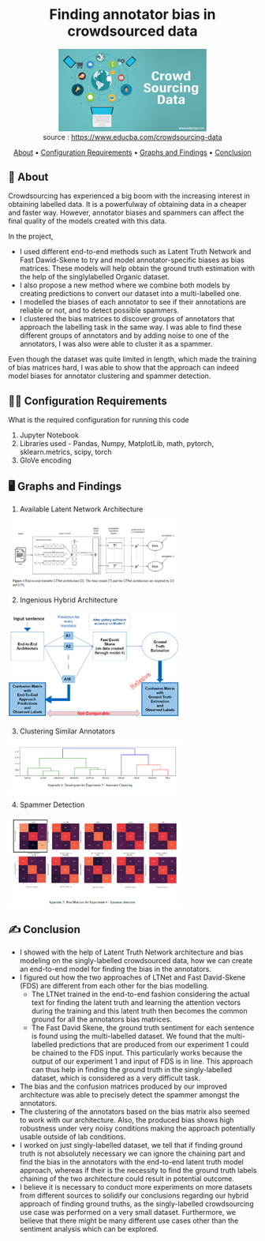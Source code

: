 <div align="center">

# Finding annotator bias in crowdsourced data

<img src='https://github.com/saumyagoyal95/Finding-Annotator-Bias-in-crowdsourced-data/blob/9af557fb15ba0da5edb57202abf3d8d8ca8cb424/Crowd-Sourcing-Data.jpg' width=300px> <br>
source : https://www.educba.com/crowdsourcing-data <br>

  
[About](#about) •
[Configuration Requirements](#configuration-requirements) •
[Graphs and Findings](#installation) •
[Conclusion](#how-to-contribute)  
  
</div>

## 📒 About <a name="about"></a>

Crowdsourcing has experienced a big boom with the increasing interest in obtaining labelled data. It is a powerfulway of obtaining data in a cheaper and faster way. However, annotator biases and spammers can affect the final quality of the models created with this data. 

In the project, 
- I used different end-to-end methods such as Latent Truth Network and Fast Dawid-Skene to try and model annotator-specific biases as bias matrices. These models will help obtain the ground truth estimation with the help of the singlylabelled Organic dataset. 
- I also propose a new method where we combine both models by creating predictions to convert our dataset into a multi-labelled one. 
- I modelled the biases of each annotator to see if their annotations are reliable or not, and to detect possible spammers. 
- I clustered the bias matrices to discover groups of annotators that approach the labelling task in the same way. I was able to find these different groups of annotators and by adding noise to one of the annotators, I was also were able to cluster it as a spammer. 
 
Even though the dataset was quite limited in length, which made the training of bias matrices hard, I was able to show that the approach can indeed model biases for annotator clustering and spammer detection.

## 👨‍💻 Configuration Requirements <a name="configuration-requirements"></a>

What is the required configuration for running this code
1. Jupyter Notebook
2. Libraries used - Pandas, Numpy, MatplotLib, math, pytorch, sklearn.metrics, scipy, torch
3. GloVe encoding 

## 🖥️ Graphs and Findings <a name="installation"></a>

1. Available Latent Network Architecture

<img src='https://github.com/saumyagoyal95/Finding-Annotator-Bias-in-crowdsourced-data/blob/628e9633eff636905c588e650f2c6baf3b8d076b/Images/Base%20Architecture.png' width=350px> <br>

2. Ingenious Hybrid Architecture

<img src='https://github.com/saumyagoyal95/Finding-Annotator-Bias-in-crowdsourced-data/blob/628e9633eff636905c588e650f2c6baf3b8d076b/Images/Hybrid%20Architecture.png' width=350px> <br>

3. Clustering Similar Annotators

<img src='https://github.com/saumyagoyal95/Finding-Annotator-Bias-in-crowdsourced-data/blob/628e9633eff636905c588e650f2c6baf3b8d076b/Images/Clustering.png' width=350px> <br>

4. Spammer Detection

<img src='https://github.com/saumyagoyal95/Finding-Annotator-Bias-in-crowdsourced-data/blob/628e9633eff636905c588e650f2c6baf3b8d076b/Images/Spammer%20Detection.png' width=350px> <br>


## ✍️ Conclusion <a name="how-to-contribute"></a>

- I showed with the help of Latent Truth Network architecture and bias modeling on the
singly-labelled crowdsourced data, how we can create an end-to-end model for finding the bias in the
annotators.
- I figured out how the two approaches of LTNet
and Fast David-Skene (FDS) are different from
each other for the bias modelling. 
   - The LTNet trained
in the end-to-end fashion considering the actual text
for finding the latent truth and learning the attention
vectors during the training and this latent truth then
becomes the common ground for all the annotators
bias matrices. 
   - The Fast David Skene,
the ground truth sentiment for each sentence is found
using the multi-labelled dataset.
We found that the multi-labelled predictions that are
produced from our experiment 1 could be chained to
the FDS input. This particularly works because the
output of our experiment 1 and input of FDS is in line.
This approach can thus help in finding the ground truth
in the singly-labelled dataset, which is considered as a
very difficult task.
- The bias and the confusion matrices produced by
our improved architecture was able to precisely detect
the spammer amongst the annotators. 
- The
clustering of the annotators based on the bias matrix
also seemed to work with our architecture. Also, the
produced bias shows high robustness under very noisy
conditions making the approach potentially usable outside
of lab conditions.
- I worked on just singly-labelled dataset, we tell
that if finding ground truth is not absolutely necessary
we can ignore the chaining part and find the bias in
the annotators with the end-to-end latent truth model
approach, whereas if their is the necessity to find the
ground truth labels chaining of the two architecture
could result in potential outcome.
- I believe it is necessary to conduct more experiments
on more datasets from different sources to solidify
our conclusions regarding our hybrid approach of
finding ground truths, as the singly-labelled crowdsourcing
use case was performed on a very small
dataset. Furthermore, we believe that there might be
many different use cases other than the sentiment analysis
which can be explored.
